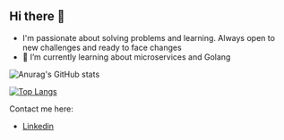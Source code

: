 ## Hi there 👋
- I'm passionate about solving problems and learning. Always open to new challenges and ready to face changes
- 🌱 I’m currently learning about microservices and Golang

![Anurag's GitHub stats](https://github-readme-stats.vercel.app/api?username=iurylemos&hide=contribs,prs&show_icons=true&theme=radical)

[![Top Langs](https://github-readme-stats.vercel.app/api/top-langs/?username=iurylemos&layout=compact)](https://github.com/anuraghazra/github-readme-stats)

Contact me here:
- [Linkedin](https://www.linkedin.com/in/claudio-iury-lemos-maia-1811b4155/)

<!--
**iurylemos/iurylemos** is a ✨ _special_ ✨ repository because its `README.md` (this file) appears on your GitHub profile.

Here are some ideas to get you started:

- 🔭 I’m currently working on ...
- 🌱 I’m currently learning ...
- 👯 I’m looking to collaborate on ...
- 🤔 I’m looking for help with ...
- 💬 Ask me about ...
- 📫 How to reach me: ...
- 😄 Pronouns: ...
- ⚡ Fun fact: ...
-->
